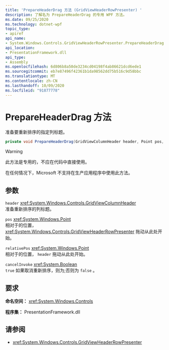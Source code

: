 ```yaml
---
title: 'PrepareHeaderDrag 方法 (GridViewHeaderRowPresenter) '
description: 了解名为 PrepareHeaderDrag 的专用 WPF 方法。
ms.date: 09/25/2020
ms.technology: dotnet-wpf
topic_type:
- apiref
api_name:
- System.Windows.Controls.GridViewHeaderRowPresenter.PrepareHeaderDrag
api_location:
- PresentationFramework.dll
api_type:
- Assembly
ms.openlocfilehash: 6d806b8a50de3234cd04198f4ab86621dcd6ede1
ms.sourcegitcommit: eb7e87496f42361b1da98562dd75b516c9d58bbc
ms.translationtype: MT
ms.contentlocale: zh-CN
ms.lasthandoff: 10/09/2020
ms.locfileid: "91877778"
---
```

# <a name="prepareheaderdrag-method"></a>PrepareHeaderDrag 方法

准备要重新排序的指定列标题。

```csharp
private void PrepareHeaderDrag(GridViewColumnHeader header, Point pos, Point relativePos, bool cancelInvoke)
```

> [!WARNING]
> 此方法是专用的，不应在代码中直接使用。
>
> 在任何情况下，Microsoft 不支持在生产应用程序中使用此方法。

## <a name="parameters"></a>参数

`header` <xref:System.Windows.Controls.GridViewColumnHeader>\
准备重新排序的列标题。

`pos` <xref:System.Windows.Point>\
相对于的位置， <xref:System.Windows.Controls.GridViewHeaderRowPresenter> 拖动从此处开始。

`relativePos` <xref:System.Windows.Point>\
相对于的位置， `header` 拖动从此处开始。

`cancelInvoke` <xref:System.Boolean>\
`true` 如果取消重新排序，则为;否则为 `false` 。

## <a name="requirements"></a>要求

**命名空间：** <xref:System.Windows.Controls>

**程序集：** PresentationFramework.dll

## <a name="see-also"></a>请参阅

- <xref:System.Windows.Controls.GridViewHeaderRowPresenter>
